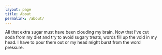 ```yaml
---
layout: page
title: About
permalink: /about/
---
```


All that extra sugar must have been clouding my brain. Now that I've cut soda from my diet and try to avoid sugary treats, words fill up the void in my head. I have to pour them out or my head might burst from the word pressure.